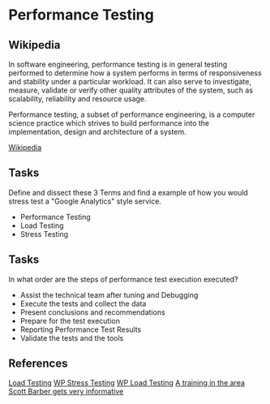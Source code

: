 # Performance Testing

## Wikipedia

In software engineering, performance testing is in general testing performed to determine how a system performs in terms of responsiveness and stability under a particular workload. It can also serve to investigate, measure, validate or verify other quality attributes of the system, such as scalability, reliability and resource usage.

Performance testing, a subset of performance engineering, is a computer science practice which strives to build performance into the implementation, design and architecture of a system.

[Wikipedia](https://en.wikipedia.org/wiki/Software_performance_testing)

## Tasks

Define and dissect these 3 Terms and find a example of how you would stress test a "Google Analytics" style service.

* Performance Testing
* Load Testing
* Stress Testing

## Tasks

In what order are the steps of performance test execution executed?

* Assist the technical team after tuning and Debugging
* Execute the tests and collect the data
* Present conclusions and recommendations
* Prepare for the test execution
* Reporting Performance Test Results
* Validate the tests and the tools

## References

[Load Testing](https://en.wikipedia.org/wiki/Load_testing)
[WP Stress Testing](https://en.wikipedia.org/?title=Stress_testing)
[WP Load Testing](https://en.wikipedia.org/wiki/Software_performance_testing)
[A training in the area](http://www.sqetraining.com/training/course/performance-load-and-stress-testing)
[Scott Barber gets very informative](http://scott-barber.blogspot.de/2011/12/10-must-know-tips-for-performance-test.html)
